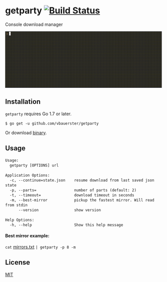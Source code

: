 # getparty [![Build Status](https://travis-ci.org/vbauerster/getparty.svg?branch=master)](https://travis-ci.org/vbauerster/getparty)

Console download manager

![showcase](showcase.gif)

## Installation
`getparty` requires Go 1.7 or later.
```
$ go get -u github.com/vbauerster/getparty
```
Or download [binary](https://github.com/vbauerster/getparty/releases/latest).

## Usage

```
Usage:
  getparty [OPTIONS] url

Application Options:
  -c, --continue=state.json    resume download from last saved json state
  -p, --parts=                 number of parts (default: 2)
  -t, --timeout=               download timeout in seconds
  -m, --best-mirror            pickup the fastest mirror. Will read from stdin
      --version                show version

Help Options:
  -h, --help                   Show this help message
```

#### Best mirror example:

`cat` [mirrors.txt](https://github.com/vbauerster/getparty/blob/master/cmd/getparty/mirrors.txt) `| getparty -p 8 -m`

## License

[MIT](https://github.com/vbauerster/getparty/blob/master/LICENSE)
